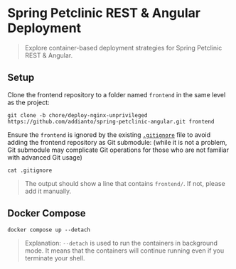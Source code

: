# Spring Petclinic REST & Angular Deployment

> Explore container-based deployment strategies for Spring Petclinic REST & Angular.

## Setup

Clone the frontend repository to a folder named `frontend` in the same level as the project:

```shell
git clone -b chore/deploy-nginx-unprivileged https://github.com/addianto/spring-petclinic-angular.git frontend
```

Ensure the `frontend` is ignored by the existing [`.gitignore`](./gitignore) file to avoid adding the frontend repository as Git submodule:
(while it is not a problem, Git submodule may complicate Git operations for those who are not familiar with advanced Git usage)

```shell
cat .gitignore
```

> The output should show a line that contains `frontend/`.
> If not, please add it manually.

## Docker Compose

```shell
docker compose up --detach
```

> Explanation: `--detach` is used to run the containers in background mode.
> It means that the containers will continue running even if you terminate your shell.
